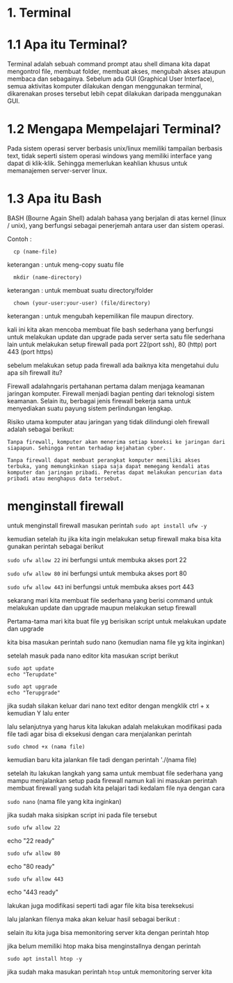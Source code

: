 # 1. Terminal
# 1.1 Apa itu Terminal?

Terminal adalah sebuah command prompt atau shell dimana kita dapat mengontrol file, membuat folder, membuat akses, mengubah akses ataupun membaca dan sebagainya. Sebelum ada GUI (Graphical User Interface), semua aktivitas komputer dilakukan dengan menggunakan terminal, dikarenakan proses tersebut lebih cepat dilakukan daripada menggunakan GUI.
# 1.2 Mengapa Mempelajari Terminal?

Pada sistem operasi server berbasis unix/linux memiliki tampailan berbasis text, tidak seperti sistem operasi windows yang memiliki interface yang dapat di klik-klik. Sehingga memerlukan keahlian khusus untuk memanajemen server-server linux.
# 1.3 Apa itu Bash

BASH (Bourne Again Shell) adalah bahasa yang berjalan di atas kernel (linux / unix), yang berfungsi sebagai penerjemah antara user dan sistem operasi.

Contoh :

      cp (name-file)

keterangan : untuk meng-copy suatu file
```
  mkdir (name-directory)
```  
keterangan : untuk membuat suatu directory/folder

```
  chown (your-user:your-user) (file/directory)
```

keterangan : untuk mengubah kepemilikan file maupun directory.

kali ini kita akan mencoba membuat file bash sederhana yang berfungsi untuk melakukan update dan upgrade pada server serta satu file sederhana lain untuk melakukan setup firewall pada port 22(port ssh), 80 (http) port 443 (port https)

sebelum melakukan setup pada firewall ada baiknya kita mengetahui dulu apa sih firewall itu?

Firewall adalahngaris pertahanan pertama dalam menjaga keamanan jaringan komputer. Firewall menjadi bagian penting dari teknologi sistem keamanan. Selain itu, berbagai jenis firewall bekerja sama untuk menyediakan suatu payung sistem perlindungan lengkap.

Risiko utama komputer atau jaringan yang tidak dilindungi oleh firewall adalah sebagai berikut:

    Tanpa firewall, komputer akan menerima setiap koneksi ke jaringan dari siapapun. Sehingga rentan terhadap kejahatan cyber.

    Tanpa firewall dapat membuat perangkat komputer memiliki akses terbuka, yang memungkinkan siapa saja dapat memegang kendali atas komputer dan jaringan pribadi. Peretas dapat melakukan pencurian data pribadi atau menghapus data tersebut.

# menginstall firewall

untuk menginstall firewall masukan perintah ```sudo apt install ufw -y```


kemudian setelah itu jika kita ingin melakukan setup firewall maka bisa kita gunakan perintah sebagai berikut 

```sudo ufw allow 22```   ini berfungsi untuk membuka akses port 22

```sudo ufw allow 80```   ini berfungsi untuk membuka akses port 80

```sudo ufw allow 443```  ini berfungsi untuk membuka akses port 443




sekarang mari kita membuat file sederhana yang berisi command untuk melakukan update dan upgrade maupun melakukan setup firewall

Pertama-tama mari kita buat file yg berisikan script untuk melakukan update dan upgrade

kita bisa masukan perintah sudo nano (kemudian nama file yg kita inginkan)

setelah masuk pada nano editor kita masukan script berikut 

```
sudo apt update 
echo "Terupdate"

sudo apt upgrade
echo "Terupgrade"

```

jika sudah silakan keluar dari nano text editor dengan mengklik ctrl + x kemudian Y lalu enter

lalu selanjutnya yang harus kita lakukan adalah melakukan modifikasi pada file tadi agar bisa di eksekusi dengan cara menjalankan perintah 

```sudo chmod +x (nama file)```

kemudian baru kita jalankan file tadi dengan perintah './(nama file)



setelah itu lakukan langkah yang sama untuk membuat file sederhana yang mampu menjalankan setup pada firewall namun kali ini masukan perintah membuat firewall yang sudah kita pelajari tadi kedalam file nya dengan cara

`sudo nano` (nama file yang kita inginkan)

jika sudah maka sisipkan script ini pada file tersebut


```sudo ufw allow 22``` 

echo "22 ready" 

```sudo ufw allow 80```

echo "80 ready"

```sudo ufw allow 443``` 

echo "443 ready"

lakukan juga modifikasi seperti tadi agar file kita bisa tereksekusi

lalu jalankan filenya maka akan keluar hasil sebagai berikut :




selain itu kita juga bisa memonitoring server kita dengan perintah htop

jika belum memiliki htop maka bisa menginstallnya dengan perintah 

```sudo apt install htop -y```

jika sudah maka masukan perintah ```htop``` untuk memonitoring server kita


































